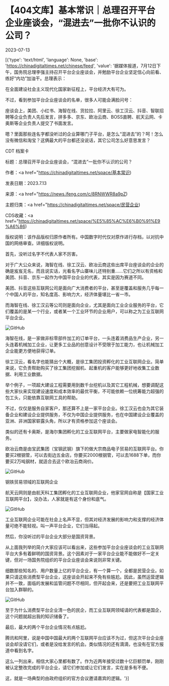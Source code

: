# 【404文库】基本常识｜总理召开平台企业座谈会，“混进去”一批你不认识的公司？

2023-07-13

[{'type': 'text/html', 'language': None, 'base': 'https://chinadigitaltimes.net/chinese/feed', 'value': '据媒体报道，7月12日下午，国务院总理李强主持召开平台企业座谈会，并勉励平台企业坚定信心向前看、练好“内功”加油干。总理表示：

在全面建设社会主义现代化国家新征程上，平台经济大有可为。

不过，看到参加平台企业座谈会的名单，很多人可能会满脸问号：

座谈会上，美团、小红书、海智在线、货拉拉、阿里云、徐工汉云、抖音、智联招聘等企业负责人先后发言，拼多多、京东、欧冶云商、BOSS直聘、航天云网、卡奥斯等企业负责人提交了书面发言。

嗯？里面那些连名字都没听过的企业算哪门子平台，是怎么“混进去”的？呵！怎么没有微信和淘宝？这俩最大的平台都还没说话，其它公司怎么好意思发言？



CDT 档案卡

标题：总理召开平台企业座谈会，“混进去”一批你不认识的公司？

作者：<a href="https://chinadigitaltimes.net/space/基本常识)

发表日期：2023.7.13

来源：<a href="https://news.ifeng.com/c/8RNWWR8a9pZ)

主题归类：<a href="https://chinadigitaltimes.net/space/民营企业)

CDS收藏：<a href="https://chinadigitaltimes.net/space/%E5%85%AC%E6%B0%91%E9%A6%86)

版权说明：该作品版权归原作者所有。中国数字时代仅对原作进行存档，以对抗中国的网络审查。详细版权说明。





首先，没听过名字不代表人家不厉害。

对于广大公众来说，海智在线、徐工汉云、欧冶云商这些出席平台座谈会的企业的确是岌岌无名，而且说实话，光看名字山寨味儿还特别重……它们之所以有资格和美团、抖音、京东一起作为中国平台企业的代表，其实是因为赛道不同。

美团、抖音这些互联网公司是面向广大消费者的平台，甚至是覆盖和服务几乎每一个中国人的平台，知名度高、影响力大，经济体量堪比一省一市。

而海智在线、徐工汉云等公司则是面向企业，尤其是面向工业企业服务的平台，它们覆盖的是某一个行业，或者某一个工业环节的企业用户，可以称之为工业互联网平台企业。

![GitHub](https://chinadigitaltimes.net/chinese/files/2023/07/post-698199-64afae4bdc4f0.png)

海智在线，是一家做非标零部件加工的订单平台，一头连着消费品生产企业，另一头连着机械加工企业，让更多工业品的创意设计不受限于加工能力，也让机械加工企业能更方便地获得订单。

徐工汉云，看名字也能猜出个大概，是徐工集团投资孵化的工业互联网企业。简单来说，它负责帮助购买了徐工集团挖掘机、起重机的客户能够更好地收集工业数据、利用工业数据。

举个例子，一项超大建设工程需要用到数千台挖机以及其它工程机械，想要调配这些大家伙来实现建设速度和成本效率的最优平衡，不可能依赖一位统筹能力超强的包工头，只能依靠互联网工具的帮助。

不过，仅仅是服务自家客户，那还算不上是一家平台企业。徐工汉云也会为其它装备企业和建设企业提供服务，不仅为中国企业提供服务，也在中国建设企业覆盖的亚洲、非洲国家崭露头角，所以才有资格参加这个座谈会。

类似的还有卡奥斯，是海尔集团孵化的工业互联网平台，主要做家电智能化的服务。

欧冶云商是由宝武集团（宝钢武钢）旗下的做大宗商品电子贸易的互联网平台。你要买2根钢管，可以去街边五金店，你要买2000根钢管，可以去1688下单，而你要买2万吨钢材，就适合去这个欧冶云商询价。

![GitHub](https://chinadigitaltimes.net/chinese/files/2023/07/post-698199-64afae4c31963.)

钢铁贸易领域的互联网企业

航天云网则是由航天科工集团孵化的工业互联网企业，他家官网自称是【国家工业互联网平台】，没办法，人家就是有这个身份和底气。

![GitHub](https://chinadigitaltimes.net/chinese/files/2023/07/post-698199-64afae4c4a6a5.)

工业互联网企业可能在社会上名声不显，但其对经济发展的影响力和支撑的经济体量可绝不能轻视。叫一声平台企业，它们当得起。

然后，你没听过的平台企业大部分是国资背景。

从上面我列举的简介大家应该可以看出来，这些参加平台企业座谈会的工业互联网平台大多有着鲜明的国资背景。这个因素对于一家平台企业能不能做好不一定关键，但对一场国务院组织的平台企业座谈会来说则非常关键。

细数那些知名的、用户数量上亿的平台企业，有一个算一个，全都是民营企业。如果只请这些消费型平台企业，这座谈会开起来不免有些尴尬。因此，虽然运营逻辑并不一致，面临的发展和监管问题不尽相同，但开起会来，还是要把工业互联网平台加入群聊的。

![GitHub](https://chinadigitaltimes.net/chinese/files/2023/07/image-1689234681806.png)

至于为什么消费型平台企业清一色的民企，而工业互联网领域请的代表都是国企，这个问题就超出我的知识储备了。

最后，最大的两个平台企业情况有点尴尬。

腾讯和阿里，说是中国中国最大的两个互联网平台应该不为过，但这次平台企业座谈会却没请它们，或者是没给发言的机会。类似情况的还有滴滴，也没有在官方报道中看到名字。

这么一列出来，相信大家心里都有数了。作为近两年接受过数十亿巨额罚单，刚刚被认定整改完成的平台企业，请它们参加或让它们发言，实在是多有不便。

这，就是一场典型的由政府组织的官方会议邀请嘉宾的逻辑。'}]